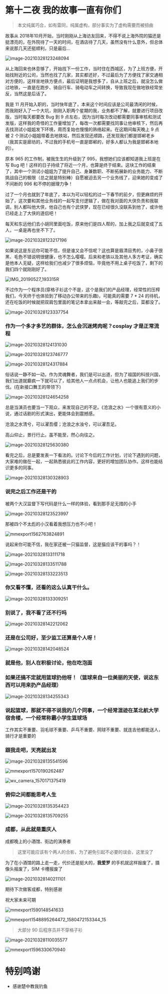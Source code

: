 # 第十二夜 我的故事一直有你们



> 本文纯属巧合，如有雷同，纯属虚构，部分事实为了虚构需要而被扭曲



故事从 2018年10月开始，当时刚刚从上海访友回来，不得不说上海外院的猫还是挺漂亮的，在外院待了一天的时间，在酒店待了几天，虽然没有什么意外，但总体来说那几天还挺顺利，只是最后...



![image-20210328123248094](img/image-20210328123248094.png)



从上海回来也休息够了，开始找下一份工作，当时住在西城区，为了上班方便，开始找附近的公司，当然也找了几家，其实都还好，不过最后为了方便找了家交通相对方便的，这样坐地铁方便点，最后证明是我想多了，自从上班之后，就没怎么做过地铁，一直是在跑步、骑自行车、骑电动车之间转换，导致我现在做地铁经常坐反，当然这是后话了。



我是 11 月开始入职的，当时快年底了，本来这个时间应该是公司最清闲的时候，而我刚好入了一个大坑，刚刚入职两个星期的我，业务都不了解，就要进行项目改版，当时每天都要改 Bug 到 9 点左右，因为当时每次改动都需要同事审核和测试发版，这样我的奇怪的工作量增加了，每改一次都需要找同事让他审核下，然后再去找测试小姐姐发下环境，周而复始也慢慢的熟络起来。在这期间每天晚上 9 点被 2 个测试小姐姐带着去地铁站，然后发现还顺路，还发现我们都是邯郸老乡（我其实是廊坊的，不过我的手机号一直是邯郸的，好多人都认为我是邯郸本地的）。



原本 965 的工作制，被我生生的升级到了 995，我想她们应该都知道我上班是在写 Bug 吧！这样的日子持续了将近一个月，也算是终于结束。这块工作的结束了，其中一个测试小姐姐为了提升自己、身兼数职、不断拓展新的业务能力、不断挑战自己的极限（总之就是特别棒）自愿被迫去另一个业务线了，迎来她的变成了不间断的 996 和不停的据理力争！



过了一个月也就到了年底了，本以为可以轻松的过一下春节的前夕，但更麻烦的开始了，这次要和其他业务线的一起写支付逻辑了，做在我对面的大侠负责和我联调，别人都叫他大侠，他自己也有个武侠梦，现在已经很久没联系到他了，或许他已经走上了大侠的道侣吧！



每天和东远他们去小胡同里面吃饭，原来他们是四人帮的，加上我之后就变成了五人，一桌是再也坐不下了。



![image-20210328123217196](img/image-20210328123217196.png)



如果说这是东远你可能不信，但是谁又会不信呢？这也算是眉清目秀的，小鼻子很黑、毛色不错说明很健康，也不怎么嘤嘤。后来和老铁以及其他人多方考证，确实是他本人无疑，这样给我们也减少了很多烦恼，毕竟他不用上桌子吃饭了，剩下的我们四个就刚刚好了。

 

![IMG_20190527_193315R](img/IMG_20190527_193315R.png)



不过作为一个程序员(穿格子衫这个不是，这个是我们的产品经理，经常性的压榨我们，今天终于也体验到了移动办公带来的乐趣)，可能真的需要 7 * 24 的待机，还在吃饭的时候就把双肩包里面的笔记本拿出来敲一会，等敲完之后，菜都没了。



![image-20210328123337754](img/image-20210328123337754.png)



### 作为一个多才多艺的群体，怎么会沉迷烤肉呢？cosplay 才是正常流程



![image-20210328124131030](img/image-20210328124131030.png)


![image-20210328123746777](img/image-20210328123746777.png)



![image-20210328124317884](img/image-20210328124317884.png)



俗话说一静不如一动，作为灵魂舞者，我们是可以出道，但为了祖国的科技兴国，我们出道就癫疯一下就可以了，给其他人一点点机会，让他人也能追上我们的步伐。(在新接口舞王的带领下)



![image-20210328124654258](img/image-20210328124654258.png)



总是当演员也要当一下观众，来发现自己的不足。《沧浪之水》一个很有意义的小说，通过话剧的形式演出，更能体会到震撼感。



沧浪之水清兮，可以濯吾缨；沧浪之水浊兮，可以濯吾足。

高山仰止，景行行止。虽不能至，然心向往之。



![image-20210328125630380](img/image-20210328125630380.png)



看完之后，总是要发表一下看法的。讨论下今后的工作计划，讨论下遇到的问题，大家难的做在一起，一起熟悉彼此的工作内容，更好的增加团队协作。这样也能结识更多的同事。



![image-20210328130328903](img/image-20210328130328903.png)



### 说完之后工作还是干的



被两个大汉监督下写代码是什么一样的体验，看到那手足无措的小手



![image-20210328123523997](img/image-20210328123523997.png)



那被四个不太彪的小汉看着我想压力也不小吧！



![mmexport1562763824891](img/mmexport1562763824891.jpg)



说起来你可能不信，我在家还被一只猫监督，这是猫应该干的事吗？！



![image-20210328133111718](img/image-20210328133111718.png)

![image-20210328133511788](img/image-20210328133511788.png)

![image-20210328133223513](img/image-20210328133223513.png)



### 你又看不懂，还看的这么认真干什么。



![image-20210328133309251](img/image-20210328133309251.png)



### 别说了，我不看了还不行吗

![image-20210328142212062](img/image-20210328142212062.png)



### 还是在公司好，至少监工还算是个人呀！

![image-20210328142048524](img/image-20210328142048524.png)



### 就是他，别人在积极讨论，他在吃泡面





### 如果还搞不定就用篮球扔他呀！（篮球来自一位美丽的天使，说这东西可以用来扔产品经理）



![image-20210328134255343](img/image-20210328134255343.png)



### 说起篮球，那就不得不说我的几个同事，一个经常混迹在某北航大学宿舍楼，一个经常称霸小学生篮球场



工作其实不重要、羽毛球不重要、乒乓不重要、网球不重要、就连吉他都能送人，骑行才是重要的



### 跟我走吧，天亮就出发



![image-20210328135541596](img/image-20210328135541596.png)


![mmexport1570190262487](img/mmexport1570190262487.png)


![wx_camera_1570171375419](img/wx_camera_1570171375419.png)



### 俯仰之间都能思考人生



![image-20210328135354423](img/image-20210328135354423.png)

![image-20210328135709255](img/image-20210328135709255.png)



### 成都，从此就是重庆人



成都晚上的小酒馆、街边的演奏者

> 这里可能应该有个两人的合影，为了避免引起不必要的误会，这里没了



为了在小酒馆的路上走一走，代价还是挺大的，**我爱罗** 的手机就这样报废了，摄像头报废了，SIM 卡槽报废了



![image-20210328140211101](img/image-20210328140211101.png)



期待下次做客成都，特别感谢



祝大家未来可期

![mmexport1590148541633](img/mmexport1590148541633.png)

![mmexport1548895264472_1580472153344_15](img/mmexport1548895264472_1580472153344_15.png)



> 大部分 90 后程序员并不穿格子衫



![image-20210328110035577](img/image-20210328110035577.png)

![mmexport1596330670940](img/mmexport1596330670940.png)



# 特别鸣谢

- 感谢楚中教我钓鱼